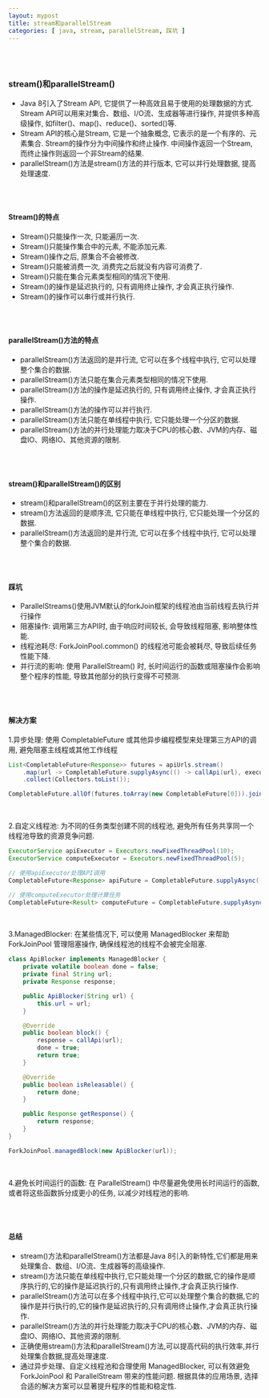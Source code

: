 ```yaml
---
layout: mypost
title: stream和parallelStream
categories: [ java, stream, parallelStream, 踩坑 ]
---
```


<br>
<br>

### stream()和parallelStream()

- Java 8引入了Stream API, 它提供了一种高效且易于使用的处理数据的方式. Stream
  API可以用来对集合、数组、I/O流、生成器等进行操作, 并提供多种高级操作, 如filter()、map()、reduce()、sorted()等.
- Stream API的核心是Stream, 它是一个抽象概念, 它表示的是一个有序的、元素集合. Stream的操作分为中间操作和终止操作.
  中间操作返回一个Stream, 而终止操作则返回一个非Stream的结果.
- parallelStream()方法是stream()方法的并行版本, 它可以并行处理数据, 提高处理速度.

<br>
<br>

#### Stream()的特点

- Stream()只能操作一次, 只能遍历一次.
- Stream()只能操作集合中的元素, 不能添加元素.
- Stream()操作之后, 原集合不会被修改.
- Stream()只能被消费一次, 消费完之后就没有内容可消费了.
- Stream()只能在集合元素类型相同的情况下使用.
- Stream()的操作是延迟执行的, 只有调用终止操作, 才会真正执行操作.
- Stream()的操作可以串行或并行执行.

<br>
<br>

#### parallelStream()方法的特点

- parallelStream()方法返回的是并行流, 它可以在多个线程中执行, 它可以处理整个集合的数据.
- parallelStream()方法只能在集合元素类型相同的情况下使用.
- parallelStream()方法的操作是延迟执行的, 只有调用终止操作, 才会真正执行操作.
- parallelStream()方法的操作可以并行执行.
- parallelStream()方法只能在单线程中执行, 它只能处理一个分区的数据.
- parallelStream()方法的并行处理能力取决于CPU的核心数、JVM的内存、磁盘IO、网络IO、其他资源的限制.

<br>
<br>

#### stream()和parallelStream()的区别

- stream()和parallelStream()的区别主要在于并行处理的能力.
- stream()方法返回的是顺序流, 它只能在单线程中执行, 它只能处理一个分区的数据.
- parallelStream()方法返回的是并行流, 它可以在多个线程中执行, 它可以处理整个集合的数据.

<br>
<br>

#### 踩坑

- ParallelStreams()使用JVM默认的forkJoin框架的线程池由当前线程去执行并行操作
- 阻塞操作: 调用第三方API时, 由于响应时间较长, 会导致线程阻塞, 影响整体性能.
- 线程池耗尽: ForkJoinPool.common() 的线程池可能会被耗尽, 导致后续任务性能下降.
- 并行流的影响: 使用 ParallelStream() 时, 长时间运行的函数或阻塞操作会影响整个程序的性能, 导致其他部分的执行变得不可预测.

<br>
<br>

#### 解决方案

1.异步处理: 使用 CompletableFuture 或其他异步编程模型来处理第三方API的调用, 避免阻塞主线程或其他工作线程

```java
List<CompletableFuture<Response>> futures = apiUrls.stream()
    .map(url -> CompletableFuture.supplyAsync(() -> callApi(url), executor))
    .collect(Collectors.toList());

CompletableFuture.allOf(futures.toArray(new CompletableFuture[0])).join();
```

<br>

2.自定义线程池: 为不同的任务类型创建不同的线程池, 避免所有任务共享同一个线程池导致的资源竞争问题.

```java
ExecutorService apiExecutor = Executors.newFixedThreadPool(10);
ExecutorService computeExecutor = Executors.newFixedThreadPool(5);

// 使用apiExecutor处理API调用
CompletableFuture<Response> apiFuture = CompletableFuture.supplyAsync(() -> callApi(url), apiExecutor);

// 使用computeExecutor处理计算任务
CompletableFuture<Result> computeFuture = CompletableFuture.supplyAsync(() -> computeData(data), computeExecutor);
```

<br>

3.ManagedBlocker: 在某些情况下, 可以使用 ManagedBlocker 来帮助 ForkJoinPool 管理阻塞操作, 确保线程池的线程不会被完全阻塞.

```java
class ApiBlocker implements ManagedBlocker {
    private volatile boolean done = false;
    private final String url;
    private Response response;

    public ApiBlocker(String url) {
        this.url = url;
    }

    @Override
    public boolean block() {
        response = callApi(url);
        done = true;
        return true;
    }

    @Override
    public boolean isReleasable() {
        return done;
    }

    public Response getResponse() {
        return response;
    }
}

ForkJoinPool.managedBlock(new ApiBlocker(url));
```

<br>

4.避免长时间运行的函数: 在 ParallelStream() 中尽量避免使用长时间运行的函数, 或者将这些函数拆分成更小的任务, 以减少对线程池的影响.

<br>
<br>

#### 总结

- stream()方法和parallelStream()方法都是Java 8引入的新特性,它们都是用来处理集合、数组、I/O流、生成器等的高级操作.
- stream()方法只能在单线程中执行,它只能处理一个分区的数据,它的操作是顺序执行的,它的操作是延迟执行的,只有调用终止操作,才会真正执行操作.
- parallelStream()方法可以在多个线程中执行,它可以处理整个集合的数据,它的操作是并行执行的,它的操作是延迟执行的,只有调用终止操作,才会真正执行操作.
- parallelStream()方法的并行处理能力取决于CPU的核心数、JVM的内存、磁盘IO、网络IO、其他资源的限制.
- 正确使用stream()方法和parallelStream()方法,可以提高代码的执行效率,并行处理集合数据,提高处理速度.
- 通过异步处理、自定义线程池和合理使用 ManagedBlocker, 可以有效避免 ForkJoinPool 和 ParallelStream
  带来的性能问题. 根据具体的应用场景, 选择合适的解决方案可以显著提升程序的性能和稳定性. 